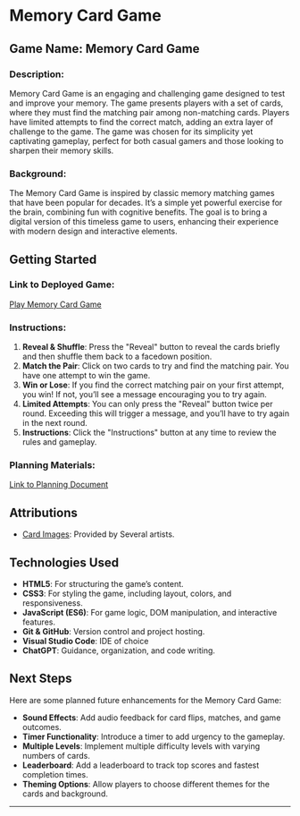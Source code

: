 # Memory Card Game 

## Game Name: Memory Card Game

### Description:
Memory Card Game is an engaging and challenging game designed to test and improve your memory. The game presents players with a set of cards, where they must find the matching pair among non-matching cards. Players have limited attempts to find the correct match, adding an extra layer of challenge to the game. The game was chosen for its simplicity yet captivating gameplay, perfect for both casual gamers and those looking to sharpen their memory skills.

### Background:
The Memory Card Game is inspired by classic memory matching games that have been popular for decades. It’s a simple yet powerful exercise for the brain, combining fun with cognitive benefits. The goal is to bring a digital version of this timeless game to users, enhancing their experience with modern design and interactive elements.

## Getting Started

### Link to Deployed Game:
[Play Memory Card Game](https://woodrowlove.github.io/memory/)

### Instructions:
1. **Reveal & Shuffle**: Press the "Reveal" button to reveal the cards briefly and then shuffle them back to a facedown position.
2. **Match the Pair**: Click on two cards to try and find the matching pair. You have one attempt to win the game.
3. **Win or Lose**: If you find the correct matching pair on your first attempt, you win! If not, you’ll see a message encouraging you to try again.
4. **Limited Attempts**: You can only press the "Reveal" button twice per round. Exceeding this will trigger a message, and you’ll have to try again in the next round.
5. **Instructions**: Click the "Instructions" button at any time to review the rules and gameplay.

### Planning Materials:
[Link to Planning Document](https://generalassembly.instructure.com/courses/448/assignments/7993?module_item_id=31233)
## Attributions

- [Card Images](https://www.unsplash.com): Provided by Several artists.

## Technologies Used

- **HTML5**: For structuring the game’s content.
- **CSS3**: For styling the game, including layout, colors, and responsiveness.
- **JavaScript (ES6)**: For game logic, DOM manipulation, and interactive features.
- **Git & GitHub**: Version control and project hosting.
- **Visual Studio Code**: IDE of choice
- **ChatGPT**: Guidance, organization, and code writing.

## Next Steps

Here are some planned future enhancements for the Memory Card Game:

- **Sound Effects**: Add audio feedback for card flips, matches, and game outcomes.
- **Timer Functionality**: Introduce a timer to add urgency to the gameplay.
- **Multiple Levels**: Implement multiple difficulty levels with varying numbers of cards.
- **Leaderboard**: Add a leaderboard to track top scores and fastest completion times.
- **Theming Options**: Allow players to choose different themes for the cards and background.

---